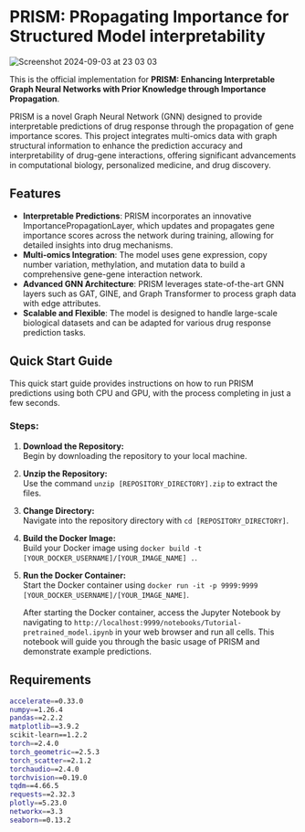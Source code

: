# PRISM: **PR**opagating **I**mportance for **S**tructured **M**odel interpretability

![Screenshot 2024-09-03 at 23 03 03](https://github.com/user-attachments/assets/33c55657-b3fc-4f56-ac43-b89dbe605605)


This is the official implementation for **PRISM: Enhancing Interpretable Graph Neural Networks with Prior Knowledge through Importance Propagation**.

PRISM is a novel Graph Neural Network (GNN) designed to provide interpretable predictions of drug response through the propagation of gene importance scores. This project integrates multi-omics data with graph structural information to enhance the prediction accuracy and interpretability of drug-gene interactions, offering significant advancements in computational biology, personalized medicine, and drug discovery.

## Features

- **Interpretable Predictions**: PRISM incorporates an innovative ImportancePropagationLayer, which updates and propagates gene importance scores across the network during training, allowing for detailed insights into drug mechanisms.
- **Multi-omics Integration**: The model uses gene expression, copy number variation, methylation, and mutation data to build a comprehensive gene-gene interaction network.
- **Advanced GNN Architecture**: PRISM leverages state-of-the-art GNN layers such as GAT, GINE, and Graph Transformer to process graph data with edge attributes.
- **Scalable and Flexible**: The model is designed to handle large-scale biological datasets and can be adapted for various drug response prediction tasks.

## Quick Start Guide

This quick start guide provides instructions on how to run PRISM predictions using both CPU and GPU, with the process completing in just a few seconds.

### Steps:
1. **Download the Repository:**  
   Begin by downloading the repository to your local machine.

2. **Unzip the Repository:**  
   Use the command `unzip [REPOSITORY_DIRECTORY].zip` to extract the files.

3. **Change Directory:**  
   Navigate into the repository directory with `cd [REPOSITORY_DIRECTORY]`.

4. **Build the Docker Image:**  
   Build your Docker image using `docker build -t [YOUR_DOCKER_USERNAME]/[YOUR_IMAGE_NAME] .`.

5. **Run the Docker Container:**  
   Start the Docker container using `docker run -it -p 9999:9999 [YOUR_DOCKER_USERNAME]/[YOUR_IMAGE_NAME]`.

   After starting the Docker container, access the Jupyter Notebook by navigating to `http://localhost:9999/notebooks/Tutorial-pretrained_model.ipynb` in your web browser and run all cells. This notebook will guide you through the basic usage of PRISM and demonstrate example predictions.

## Requirements

```bash
accelerate==0.33.0
numpy==1.26.4
pandas==2.2.2
matplotlib==3.9.2
scikit-learn==1.2.2
torch==2.4.0
torch_geometric==2.5.3
torch_scatter==2.1.2
torchaudio==2.4.0
torchvision==0.19.0
tqdm==4.66.5
requests==2.32.3
plotly==5.23.0
networkx==3.3
seaborn==0.13.2
```
